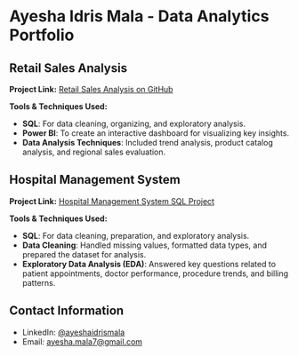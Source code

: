 # Ayesha Idris Mala - Data Analytics Portfolio

## Retail Sales Analysis

**Project Link:** [Retail Sales Analysis on GitHub](https://github.com/ayeshamala/retail_store_analysis)

**Tools & Techniques Used:**
- **SQL**: For data cleaning, organizing, and exploratory analysis.
- **Power BI**: To create an interactive dashboard for visualizing key insights.
- **Data Analysis Techniques**: Included trend analysis, product catalog analysis, and regional sales evaluation.


## Hospital Management System

**Project Link:** [Hospital Management System SQL Project](https://github.com/ayeshamala/hospital_management_system)

**Tools & Techniques Used:**
- **SQL**: For data cleaning, preparation, and exploratory analysis.
- **Data Cleaning**: Handled missing values, formatted data types, and prepared the dataset for analysis.
- **Exploratory Data Analysis (EDA)**: Answered key questions related to patient appointments, doctor performance, procedure trends, and billing patterns.

## Contact Information
- LinkedIn: [@ayeshaidrismala](https://www.linkedin.com/in/ayesha-idris-mala/)
- Email: [ayesha.mala7@gmail.com](mailto:ayesha.mala7@gmail.com)


